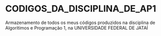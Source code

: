 # CODIGOS_DA_DISCIPLINA_DE_AP1
Armazenamento de todos os meus códigos produzidos na disciplina de Algoritimos e Programação 1, na UNIVERSIDADE FEDERAL DE JATAÍ
